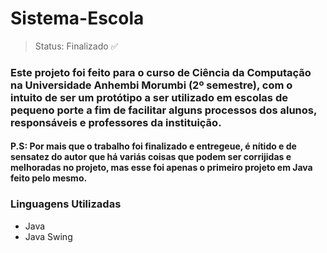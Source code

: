 <h1>Sistema-Escola</h1>

> Status: Finalizado ✅

### Este projeto foi feito para o curso de Ciência da Computação na Universidade Anhembi Morumbi (2º semestre), com o intuito de ser um protótipo a ser utilizado em escolas de pequeno porte a fim de facilitar alguns processos dos alunos, responsáveis e professores da instituição.

#### P.S: Por mais que o trabalho foi finalizado e entregeue, é nítido e de sensatez do autor que há variás coisas que podem ser corrijidas e melhoradas no projeto, mas esse foi apenas o primeiro projeto em Java feito pelo mesmo.

### Linguagens Utilizadas
+ Java
+ Java Swing
